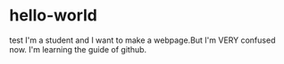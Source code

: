 # hello-world
test
I'm a student and I want to make a webpage.But I'm VERY confused now.
I'm learning the guide of github.
